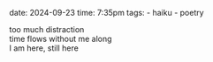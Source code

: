 date: 2024-09-23
time: 7:35pm
tags: 
    - haiku
    - poetry

too much distraction<br>
time flows without me along<br>
I am here, still here<br>